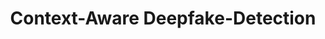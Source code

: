 ---
layout: page
title: Context-Aware Deepfake-Detection
description: a project with a background image and giscus comments
img: assets/img/Deepfake_thumbnail.png
importance: 2
category: Projects
giscus_comments: true
---